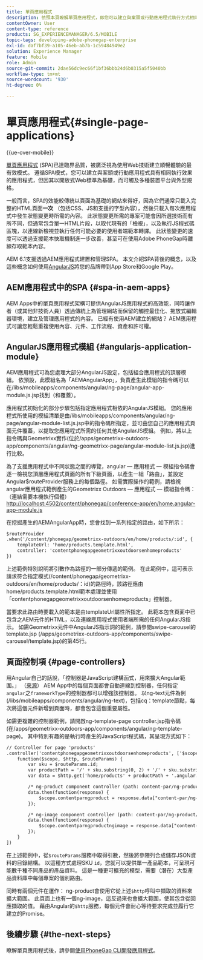 ```yaml
---
title: 單頁應用程式
description: 依照本頁瞭解單頁應用程式，即您可以建立與案頭或行動應用程式執行方式相同的應用程式。
contentOwner: User
content-type: reference
products: SG_EXPERIENCEMANAGER/6.5/MOBILE
topic-tags: developing-adobe-phonegap-enterprise
exl-id: daf7bf39-a105-46eb-ab7b-1c59484949e2
solution: Experience Manager
feature: Mobile
role: Admin
source-git-commit: 2dae56dc9ec66f1bf36bbb24d6b0315a5f5040bb
workflow-type: tm+mt
source-wordcount: '930'
ht-degree: 0%

---
```


# 單頁應用程式{#single-page-applications}

{{ue-over-mobile}}

[單頁應用程式](https://en.wikipedia.org/wiki/Single-page_application) (SPA)已達臨界品質，被廣泛視為使用Web技術建立順暢體驗的最有效模式。 遵循SPA模式，您可以建立與案頭或行動應用程式具有相同執行效果的應用程式，但因其以開放式Web標準為基礎，而可觸及多種裝置平台與外型規格。

一般而言，SPA的效能較傳統以頁面為基礎的網站來得好，因為它們通常只載入完整的HTML頁面&#x200B;**一次** （包括CSS、JS和支援的字型內容），然後只載入每次應用程式中發生狀態變更時所需的內容。 此狀態變更所需的專案可能會因所選技術而有所不同，但通常包含單一HTML片段，以取代現有的「檢視」，以及執行JS程式碼區塊，以連線新檢視並執行任何可能必要的使用者端範本轉譯。 此狀態變更的速度可以透過支援範本快取機制進一步改善，甚至可在使用Adobe PhoneGap時離線存取範本內容。

AEM 6.1支援透過AEM應用程式建置和管理SPA。 本文介紹SPA背後的概念，以及這些概念如何使用[AngularJS](https://angularjs.org/)將您的品牌帶到App Store和Google Play。

## AEM應用程式中的SPA {#spa-in-aem-apps}

AEM Apps中的單頁應用程式架構可提供AngularJS應用程式的高效能，同時讓作者（或其他非技術人員）透過傳統上為管理網站而保留的觸控最佳化、拖放式編輯器環境，建立及管理應用程式的內容。 已經有使用AEM建立的網站？ AEM應用程式可讓您輕鬆重複使用內容、元件、工作流程、資產和許可權。

## AngularJS應用程式模組 {#angularjs-application-module}

AEM應用程式可為您處理大部分AngularJS設定，包括組合應用程式的頂層模組。 依預設，此模組名為「AEMAngularApp」，負責產生此模組的指令碼可以在/libs/mobileapps/components/angular/ng-page/angular-app-module.js.jsp找到（和覆蓋）。

應用程式初始化的部分步驟包括指定應用程式相依的AngularJS模組。 您的應用程式所使用的模組清單是由/libs/mobileapps/components/angular/ng-page/angular-module-list.js.jsp中的指令碼所指定，並可由您自己的應用程式頁面元件覆蓋，以提取您應用程式所需的任何其他AngularJS模組。 例如，將以上指令碼與Geometrixx實作(位於/apps/geometrixx-outdoors-app/components/angular/ng-geometrixx-page/angular-module-list.js.jsp)進行比較。

為了支援應用程式中不同狀態之間的導覽，angular — 應用程式 — 模組指令碼會逐一檢視您頂層應用程式頁面的所有下級頁面，以產生一組「路由」，並設定Angular$routeProvider服務上的每個路徑。 如需實際操作的範例，請檢視angular應用程式範例產生的Geometrixx Outdoors — 應用程式 — 模組指令碼： （連結需要本機執行個體） [http://localhost:4502/content/phonegap/conference-app/en/home.angular-app-module.js](http://localhost:4502/content/phonegap/conference-app/en/home.angular-app-module.js)

在挖掘產生的AEMAngularApp時，您會找到一系列指定的路由，如下所示：

```xml
$routeProvider
.when('/content/phonegap/geometrixx-outdoors/en/home/products/:id', {
    templateUrl: 'home/products.template.html',
    controller: 'contentphonegapgeometrixxoutdoorsenhomeproducts'
})
```

上述範例特別說明將引數作為路徑的一部分傳遞的範例。 在此範例中，這可表示請求符合指定模式(/content/phonegap/geometrixx-outdoors/en/home/products/：id)的路徑時，該路徑應由home/products.template.html範本處理並使用「contentphonegapgeometrixxoutdoorsenhomeproducts」控制器。

當要求此路由時要載入的範本是由templateUrl屬性所指定。 此範本包含頁面中已包含之AEM元件的HTML，以及連線應用程式使用者端所需的任何AngularJS指示。 如需Geometrixx元件中AngularJS指示詞的範例，請參閱swipe-carousel的template.jsp (/apps/geometrixx-outdoors-app/components/swipe-carousel/template.jsp)的第45行。

## 頁面控制項 {#page-controllers}

用Angular自己的話說，「控制器是JavaScript建構函式，用來擴大Angular範圍。」 （[來源](https://docs.angularjs.org/guide/controller)） AEM App中的每個頁面都會自動連線到控制器，任何指定`angular`之`frameworkType`的控制器都可以增強該控制器。 以ng-text元件為例(/libs/mobileapps/components/angular/ng-text)，包括cq：template節點，每次將這個元件新增到頁面時，都會包含這個重要屬性。

如需更複雜的控制器範例，請開啟ng-template-page controller.jsp指令碼(在/apps/geometrixx-outdoors-app/components/angular/ng-template-page)。 其中特別有趣的是執行時產生的JavaScript程式碼，其呈現方式如下：

```xml
// Controller for page 'products'
.controller('contentphonegapgeometrixxoutdoorsenhomeproducts', ['$scope', '$http', '$routeParams',
    function($scope, $http, $routeParams) {
        var sku = $routeParams.id;
        var productPath = '/' + sku.substring(0, 2) + '/' + sku.substring(0, 4) + '/' + sku;
        var data = $http.get('home/products' + productPath + '.angular.json' + cacheKiller);

        /* ng-product component controller (path: content-par/ng-product) */
        data.then(function(response) {
            $scope.contentparngproduct = response.data["content-par/ng-product"].items;
        });

        /* ng-image component controller (path: content-par/ng-product/ng-image) */
        data.then(function(response) {
            $scope.contentparngproductngimage = response.data["content-par/ng-product/ng-image"].items;
        });
    }
])
```

在上述範例中，從`$routeParams`服務中取得引數，然後將參陣列合成儲存JSON資料的目錄結構。 以這種方式處理SKU `id`，您就可以提供單一產品範本，可呈現可能數千種不同產品的產品資料。 這是一種更可擴充的模型，需要（潛在）大型產品資料庫中每個專案的個別路由。

同時有兩個元件在運作： ng-product會使用它從上述`$http`呼叫中擷取的資料來擴大範圍。 此頁面上也有一個ng-image，這反過來也會擴大範圍，使其包含從回應擷取的值。 藉由Angular的`$http`服務，每個元件會耐心等待要求完成並履行它建立的Promise。

## 後續步驟 {#the-next-steps}

瞭解單頁應用程式後，請參閱[使用PhoneGap CLI開發應用程式](/help/mobile/phonegap-apps-pg-cli.md)。
